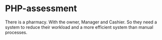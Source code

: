 # PHP-assessment
 There is a pharmacy. With the owner, Manager and Cashier. So they need a system to reduce their workload and a more efficient system than manual processes.
